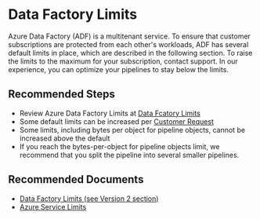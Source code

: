 <properties
  pagetitle="Data Factory Limits&#xD;"
  description="Raise limits for Data Factory V2"
  ms.author="chez,susabat"
  selfhelptype="Generic"
  supporttopicids="32781330"
  resourcetags=""
  productpesids="15613"
  cloudenvironments="public,fairfax,usnat,ussec"
  articleid="4bb334b2-7454-45d4-aeb3-ef85910ef76d"
  ownershipid="AzureData_DataFactory" />
# Data Factory Limits


Azure Data Factory (ADF) is a multitenant service. To ensure that customer subscriptions are protected from each other's workloads, ADF has several default limits in place, which are described in the following section. To raise the limits to the maximum for your subscription, contact support. In our experience, you can optimize your pipelines to stay below the limits.

## **Recommended Steps**

- Review Azure Data Factory Limits at [Data Fcatory Limits](https://github.com/MicrosoftDocs/azure-docs/blob/master/includes/azure-data-factory-limits.md)
- Some default limits can be increased per [Customer Request](https://azure.microsoft.com/blog/azure-limits-quotas-increase-requests/) 
- Some limits, including bytes per object for pipeline objects, cannot be increased above the default
- If you reach the bytes-per-object for pipeline objects limit, we recommend that you split the pipeline into several smaller pipelines.

## **Recommended Documents**

- [Data Factory Limits (see Version 2 section)](https://docs.microsoft.com/azure/azure-subscription-service-limits#data-factory-limits)
- [Azure Service Limits](https://docs.microsoft.com/azure/azure-resource-manager/management/azure-subscription-service-limits)
